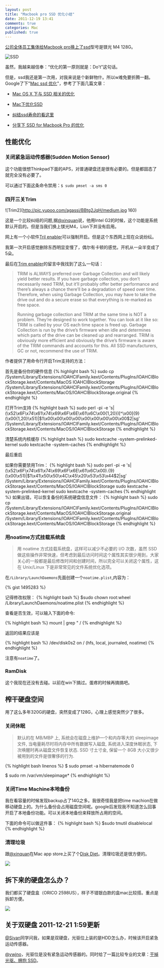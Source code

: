 ```yaml
---
layout: post
title: "Macbook pro SSD 优化小结"
date: 2011-12-19 13:41
comments: true
categories: Mac
published: true
---
```


[公司全体员工集体给Macbook pro换上了ssd](http://www.v2ex.com/t/23709)型号是镁光 M4 128G。

![SSD](http://pic.yupoo.com/agassi/BBudd6Ir/medish.jpg)

虽然，我越来越信奉：“优化的第一原则就是：Do't”这句话。

但是，ssd我还是第一次用，对我来说是个新鲜物什。所以w难免要折腾一翻。Google了下"[Mac ssd 优化](https://www.google.com/search?q=mac%20ssd%20%E4%BC%98%E5%8C%96)"，参考了下面几篇文章：

* [Mac OS X 下与 SSD 相关的优化](http://blog.jjgod.org/2010/04/17/macosx-ssd-tweaks/)

* [Mac下优化SSD](http://davidx.me/2011/09/24/optimize-ssd-on-mac/)

* [纠结ssd寿命的看这里](http://bbs.weiphone.com/read-htm-tid-2499589.html)

* [分享下 SSD for Macbook Pro 的优化](http://hi.baidu.com/omys/blog/item/67fc8a0e3a7d84fd37d1220b.html)

## 性能优化

### 关闭紧急运动传感器(Sudden Motion Sensor)

这个功能很想Thinkpad下面的APS，对普通硬盘还是很有必要的。但是都固态了就完全没有必要了。

可以通过下面这条命令禁用：<code>$ sudo pmset -a sms 0</code>

### 四开三关Trim

![Trim2](http://pic.yupoo.com/agassi/BBtg2JqH/medium.jpg 160)

这是一个比较纠结的问题,据[@xinquan](http://weibo.com/xinquan)说，他用Intel G2的时候，这个功能是系统默认开启的。但是当我们换上镁光M4，Lion下并没有启用。

网上有一个小软件[Tril enabler](http://www.groths.org/?p=308)可以强制开启。但是这个东西网上现在众说纷纭。

我第一次开启感觉删除东西明显变慢了，偶尔有卡顿的感觉。开机从一朵半变成了5朵。

最后在[Trim enabler](http://www.groths.org/?p=308)的留言中我找到了这么一句话：

<blockquote>
TRIM is ALWAYS preferred over Garbage Collection and will likely yield better results. If you have garbage collection, you don’t necessarily need TRIM, but it’ll probably offer better performance and there’s always a chance there’ll be a degradation of speed over time. Therefore, when using Garbage Collection, you may have to take the drive out and do a secure erase so that everything is re-marked as free space.

Running garbage collection and TRIM at the same time is NOT a problem. They’re designed to work together. You can look at it like so: TRIM is called by your OS each time space is freed up. Garbage Collection is run by the drive’s firmware when idle and determines which parts of the drive can be cleaned up and rearranged. TRIM is obviously more efficient and obviously the drive’s firmware is aware of the TRIM commands and accounts for this.
All SSD manufacturers, GC or not, recommend the use of TRIM.
</blockquote>


作者提供了用命令行开启Trim支持的方法：

首先是备份你的硬件信息
{% highlight bash %}
sudo cp /System/Library/Extensions/IOAHCIFamily.kext/Contents/PlugIns/IOAHCIBlockStorage.kext/Contents/MacOS IOAHCIBlockStorage /System/Library/Extensions/IOAHCIFamily.kext/Contents/PlugIns/IOAHCIBlockStorage.kext/Contents/MacOS/IOAHCIBlockStorage.original
{% endhighlight %}

打开Trim支持
{% highlight bash %}
sudo perl -pi -e 's|(\x52\x6F\x74\x61\x74\x69\x6F\x6E\x61\x6C\x00{1,20})[^\x00]{9}(\x00{1,20}\x51)|$1\x00\x00\x00\x00\x00\x00\x00\x00\x00$2|sg' /System/Library/Extensions/IOAHCIFamily.kext/Contents/PlugIns/IOAHCIBlockStorage.kext/Contents/MacOS/IOAHCIBlockStorage
{% endhighlight %}

清楚系统内核缓存
{% highlight bash %}
sudo kextcache -system-prelinked-kernel
sudo kextcache -system-caches
{% endhighlight %}


最后重启

如果你需要禁用Trim：
{% highlight bash %}
sudo perl -pi -e 's|(\x52\x6F\x74\x61\x74\x69\x6F\x6E\x61\x6C\x00).{9}(\x00\x51)|$1\x41\x50\x50\x4C\x45\x20\x53\x53\x44$2|sg' /System/Library/Extensions/IOAHCIFamily.kext/Contents/PlugIns/IOAHCIBlockStorage.kext/Contents/MacOS/IOAHCIBlockStorage
sudo kextcache -system-prelinked-kernel
sudo kextcache -system-caches
{% endhighlight %}
如果出错，可以恢复备份的系统硬盘信息文件：
{% highlight bash %}
sudo cp /System/Library/Extensions/IOAHCIFamily.kext/Contents/PlugIns/IOAHCIBlockStorage.kext/Contents/MacOS/IOAHCIBlockStorage.original /System/Library/Extensions/IOAHCIFamily.kext/Contents/PlugIns/IOAHCIBlockStorage.kext/Contents/MacOS/IOAHCIBlockStorage
{% endhighlight %}

### 用noatime方式挂载系统盘
<blockquote>
用 noatime 方式挂载系统盘，这样可以减少不必要的 I/O 次数，虽然 SSD 做这些操作非常快速，但考虑到最后访问时间这个属性其实很少用到，大家关心的一般都是最后修改时间和创建时间，所以完全可以关闭这个属性，这在 Unix/Linux 下是非常常见的文件系统优化选项。
</blockquote>

在```/Library/LaunchDaemons```先面创建一个```noatime.plist```,内容为：

{% gist 1495283 %}

记得修改权限：
{% highlight bash %}
$sudo chown root:wheel /Library/LaunchDaemons/noatime.plist 
{% endhighlight %}

查看是否生效，可以输入下面的命令:

{% highlight bash %}
mount | grep " /
{% endhighlight %}

返回的结果应该是

{% highlight bash %}
/dev/disk0s2 on / (hfs, local, journaled, noatime)
{% endhighlight %}

 注意有```noatime```了。

### RamDisk

这个我现在还没有去碰。以前在win下搞过。蛋疼的时候再搞搞吧。

## 榨干硬盘空间

用了这么多年320G的硬盘，突然变成了128G，心理上感觉突然少了很多。

### 关闭休眠

<blockquote>
默认的在 MB/MBP 上, 系统会在磁盘上维护一个和内存等大的 sleepimage 文件, 当电量耗尽时将内存中所有数据写入磁盘, 系统进入深度休眠状态, 下次唤醒时再从磁盘文件恢复状态. SSD 寸土寸金, 保留一个 8GB 大小又很少被用到的文件是很奢侈的行为.
</blockquote>

{% highlight bash linenos %}
$ sudo pmset -a hibernatemode 0

$ sudo rm /var/vm/sleepimage*
{% endhighlight %}

### 关闭Time Machine本地备份

我在看容量的时候发现backup占了14G之多。我很奇怪我是把time machion在做移动硬盘上的。为什么备份会占用磁盘空间呢。google后发现我不知道怎么回事开启了本地备份功能。可以关闭本地备份来释放所占用的空间。

下面的命令可以做这件事：
{% highlight bash %}
$sudo tmutil disablelocal
{% endhighlight %}

### 清理垃圾

跟[@xinquan](http://weibo.com/xinquan)在Mac app store上买了个[Disk Diet](http://itunes.apple.com/cn/app/disk-diet/id445512770?l=en&mt=12)。清理垃圾还是很方便的。

![](http://pic.yupoo.com/agassi/BBtg3niP/medish.jpg)

## 拆下来的硬盘怎么办？
我们都买了硬盘盒（ORICO 2598US），样子不错银白款的盒mac比较搭。重点是拆卸方便。

![](http://www.orico.com.cn/images/20117122844739.jpg)

## 关于双硬盘 2011-12-21 1:59更新
[@Sivan](http://www.v2ex.com/member/Sivan)同学问我，如果是双硬盘，光驱位上装的是HDD怎么办，时候该开启紧急运动传感器。

[@ywjno](http://www.v2ex.com/member/ywjno)，光驱位是没有紧急运动传感器的。同时给了一篇比较专业的文章：[干掉光驱、拥抱 SSD](http://apple4.us/2011/03/kill-cdrom-embrace-ssd.html)。
